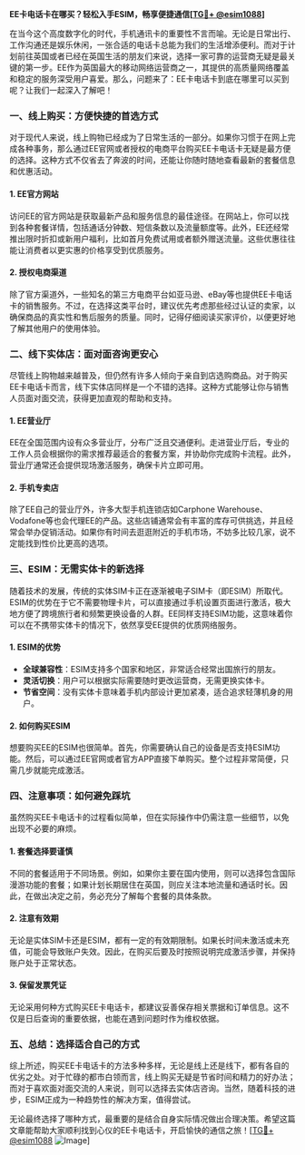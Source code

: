 **EE卡电话卡在哪买？轻松入手ESIM，畅享便捷通信[[TG💪+ @esim1088](https://t.me/s/esim1088)]**

在当今这个高度数字化的时代，手机通讯卡的重要性不言而喻。无论是日常出行、工作沟通还是娱乐休闲，一张合适的电话卡总能为我们的生活增添便利。而对于计划前往英国或者已经在英国生活的朋友们来说，选择一家可靠的运营商无疑是最关键的第一步。EE作为英国最大的移动网络运营商之一，其提供的高质量网络覆盖和稳定的服务深受用户喜爱。那么，问题来了：EE卡电话卡到底在哪里可以买到呢？让我们一起深入了解吧！

### **一、线上购买：方便快捷的首选方式**

对于现代人来说，线上购物已经成为了日常生活的一部分。如果你习惯于在网上完成各种事务，那么通过EE官网或者授权的电商平台购买EE卡电话卡无疑是最方便的选择。这种方式不仅省去了奔波的时间，还能让你随时随地查看最新的套餐信息和优惠活动。

#### **1. EE官方网站**
访问EE的官方网站是获取最新产品和服务信息的最佳途径。在网站上，你可以找到各种套餐详情，包括通话分钟数、短信条数以及流量额度等。此外，EE还经常推出限时折扣或新用户福利，比如首月免费试用或者额外赠送流量。这些优惠往往能让消费者以更实惠的价格享受到优质服务。

#### **2. 授权电商渠道**
除了官方渠道外，一些知名的第三方电商平台如亚马逊、eBay等也提供EE卡电话卡的销售服务。不过，在选择这类平台时，建议优先考虑那些经过认证的卖家，以确保商品的真实性和售后服务的质量。同时，记得仔细阅读买家评价，以便更好地了解其他用户的使用体验。

### **二、线下实体店：面对面咨询更安心**

尽管线上购物越来越普及，但仍然有许多人倾向于亲自到店选购商品。对于购买EE卡电话卡而言，线下实体店同样是一个不错的选择。这种方式能够让你与销售人员面对面交流，获得更加直观的帮助和支持。

#### **1. EE营业厅**
EE在全国范围内设有众多营业厅，分布广泛且交通便利。走进营业厅后，专业的工作人员会根据你的需求推荐最适合的套餐方案，并协助你完成购卡流程。此外，营业厅通常还会提供现场激活服务，确保卡片立即可用。

#### **2. 手机专卖店**
除了EE自己的营业厅外，许多大型手机连锁店如Carphone Warehouse、Vodafone等也会代理EE的产品。这些店铺通常会有丰富的库存可供挑选，并且经常会举办促销活动。如果你有时间去逛逛附近的手机市场，不妨多比较几家，说不定能找到性价比更高的选项。

### **三、ESIM：无需实体卡的新选择**

随着技术的发展，传统的实体SIM卡正在逐渐被电子SIM卡（即ESIM）所取代。ESIM的优势在于它不需要物理卡片，可以直接通过手机设置页面进行激活，极大地方便了跨境旅行者和频繁更换设备的人群。EE同样支持ESIM功能，这意味着你可以在不携带实体卡的情况下，依然享受EE提供的优质网络服务。

#### **1. ESIM的优势**
- **全球兼容性**：ESIM支持多个国家和地区，非常适合经常出国旅行的朋友。
- **灵活切换**：用户可以根据实际需要随时更改运营商，无需更换实体卡。
- **节省空间**：没有实体卡意味着手机内部设计更加紧凑，适合追求轻薄机身的用户。

#### **2. 如何购买ESIM**
想要购买EE的ESIM也很简单。首先，你需要确认自己的设备是否支持ESIM功能。然后，可以通过EE官网或者官方APP直接下单购买。整个过程非常简便，只需几步就能完成激活。

### **四、注意事项：如何避免踩坑**

虽然购买EE卡电话卡的过程看似简单，但在实际操作中仍需注意一些细节，以免出现不必要的麻烦。

#### **1. 套餐选择要谨慎**
不同的套餐适用于不同场景。例如，如果你主要在国内使用，则可以选择包含国际漫游功能的套餐；如果计划长期居住在英国，则应关注本地流量和通话时长。因此，在做出决定之前，务必充分了解每个套餐的具体条款。

#### **2. 注意有效期**
无论是实体SIM卡还是ESIM，都有一定的有效期限制。如果长时间未激活或未充值，可能会导致账户失效。因此，在购买后要及时按照说明完成激活步骤，并保持账户处于正常状态。

#### **3. 保留发票凭证**
无论采用何种方式购买EE卡电话卡，都建议妥善保存相关票据和订单信息。这不仅是日后查询的重要依据，也能在遇到问题时作为维权依据。

### **五、总结：选择适合自己的方式**

综上所述，购买EE卡电话卡的方法多种多样，无论是线上还是线下，都有各自的优劣之处。对于忙碌的都市白领而言，线上购买无疑是节省时间和精力的好办法；而对于喜欢面对面交流的人来说，则可以选择去实体店咨询。当然，随着科技的进步，ESIM正成为一种趋势性的解决方案，值得尝试。

无论最终选择了哪种方式，最重要的是结合自身实际情况做出合理决策。希望这篇文章能帮助大家顺利找到心仪的EE卡电话卡，开启愉快的通信之旅！[[TG💪+ @esim1088](https://t.me/s/esim1088) ![Image](https://i.postimg.cc/4NQfJmqS/Snipaste-2025-05-13-00-14-12.png)]